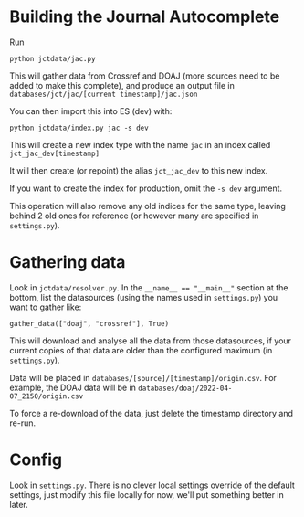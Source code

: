# Building the Journal Autocomplete

Run

```
python jctdata/jac.py
```

This will gather data from Crossref and DOAJ (more sources need to be added to make this complete), and produce 
an output file in `databases/jct/jac/[current timestamp]/jac.json`

You can then import this into ES (dev) with:

```
python jctdata/index.py jac -s dev
```

This will create a new index type with the name `jac` in an index called `jct_jac_dev[timestamp]`

It will then create (or repoint) the alias `jct_jac_dev` to this new index.

If you want to create the index for production, omit the `-s dev` argument.

This operation will also remove any old indices for the same type, leaving behind 2 old ones for reference (or
however many are specified in `settings.py`).


# Gathering data

Look in `jctdata/resolver.py`.  In the `__name__ == "__main__"` section at the bottom, list the
datasources (using the names used in `settings.py`) you want to gather like:

```
gather_data(["doaj", "crossref"], True)
```

This will download and analyse all the data from those datasources, if your current copies of that data are older than the configured maximum (in `settings.py`).

Data will be placed in `databases/[source]/[timestamp]/origin.csv`.  For example, the DOAJ data will be in `databases/doaj/2022-04-07_2150/origin.csv`

To force a re-download of the data, just delete the timestamp directory and re-run.


# Config

Look in `settings.py`.  There is no clever local settings override of the default settings, just modify this file
locally for now, we'll put something better in later.
